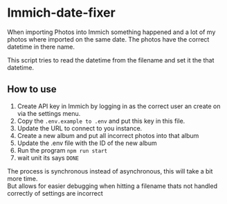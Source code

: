 # Immich-date-fixer

When importing Photos into Immich something happened and a lot of my photos where imported on the same date.
The photos have the correct datetime in there name.

This script tries to read the datetime from the filename and set it the that datetime.

## How to use

1. Create API key in Immich by logging in as the correct user an create on via the settings menu.
2. Copy the `.env.example to .env` and put this key in this file.
3. Update the URL to connect to you instance.
4. Create a new album and put all incorrect photos into that album
5. Update the .env file with the ID of the new album
6. Run the program `npm run start`
7. wait unit its says `DONE`

The process is synchronous instead of asynchronous, this will take a bit more time.<br/>
But allows for easier debugging when hitting a filename thats not handled correctly of settings are incorrect